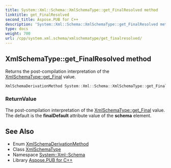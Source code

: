 ```yaml
---
title: System::Xml::Schema::XmlSchemaType::get_FinalResolved method
linktitle: get_FinalResolved
second_title: Aspose.PUB for C++
description: 'System::Xml::Schema::XmlSchemaType::get_FinalResolved method. Returns the post-compilation interpretation of the XmlSchemaType::get_Final value in C++.'
type: docs
weight: 700
url: /cpp/system.xml.schema/xmlschematype/get_finalresolved/
---
```

## XmlSchemaType::get_FinalResolved method


Returns the post-compilation interpretation of the [XmlSchemaType::get_Final](../get_final/) value.

```cpp
XmlSchemaDerivationMethod System::Xml::Schema::XmlSchemaType::get_FinalResolved()
```


### ReturnValue

The post-compilation interpretation of the [XmlSchemaType::get_Final](../get_final/) value. The default is the **finalDefault** attribute value of the **schema** element.

## See Also

* Enum [XmlSchemaDerivationMethod](../../xmlschemaderivationmethod/)
* Class [XmlSchemaType](../)
* Namespace [System::Xml::Schema](../../)
* Library [Aspose.PUB for C++](../../../)
